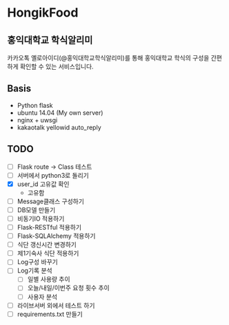 # HongikFood

## 홍익대학교 학식알리미
카카오톡 옐로아이디(@홍익대학교학식알리미)를 통해
홍익대학교 학식의 구성을 간편하게 확인할 수 있는 서비스입니다.

## Basis
- Python flask
- ubuntu 14.04 (My own server)
- nginx + uwsgi
- kakaotalk yellowid auto_reply

## TODO
- [ ] Flask route -> Class 테스트
- [ ] 서버에서 python3로 돌리기
- [x] user_id 고유값 확인
  - 고유함
- [ ] Message클래스 구성하기
- [ ] DB모델 만들기
- [ ] 비동기IO 적용하기
- [ ] Flask-RESTful 적용하기
- [ ] Flask-SQLAlchemy 적용하기
- [ ] 식단 갱신시간 변경하기
- [ ] 제1기숙사 식단 적용하기
- [ ] Log구성 바꾸기
- [ ] Log기록 분석
  - [ ] 일별 사용량 추이
  - [ ] 오늘/내일/이번주 요청 횟수 추이
  - [ ] 사용자 분석
- [ ] 라이브서버 외에서 테스트 하기
- [ ] requirements.txt 만들기
